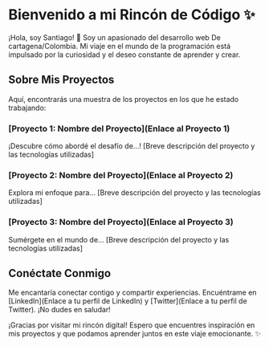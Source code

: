 # Bienvenido a mi Rincón de Código ✨

¡Hola, soy Santiago! 👋 Soy un apasionado del desarrollo web De cartagena/Colombia. Mi viaje en el mundo de la programación está impulsado por la curiosidad y el deseo constante de aprender y crear.

## Sobre Mis Proyectos

Aquí, encontrarás una muestra de los proyectos en los que he estado trabajando:

### [Proyecto 1: Nombre del Proyecto](Enlace al Proyecto 1)
¡Descubre cómo abordé el desafío de...! [Breve descripción del proyecto y las tecnologías utilizadas]

### [Proyecto 2: Nombre del Proyecto](Enlace al Proyecto 2)
Explora mi enfoque para... [Breve descripción del proyecto y las tecnologías utilizadas]

### [Proyecto 3: Nombre del Proyecto](Enlace al Proyecto 3)
Sumérgete en el mundo de... [Breve descripción del proyecto y las tecnologías utilizadas]


## Conéctate Conmigo

Me encantaría conectar contigo y compartir experiencias. Encuéntrame en [LinkedIn](Enlace a tu perfil de LinkedIn) y [Twitter](Enlace a tu perfil de Twitter). ¡No dudes en saludar!

¡Gracias por visitar mi rincón digital! Espero que encuentres inspiración en mis proyectos y que podamos aprender juntos en este viaje emocionante. ✨
